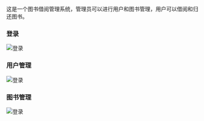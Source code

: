 这是一个图书借阅管理系统，管理员可以进行用户和图书管理，用户可以借阅和归还图书。
### 登录
![登录](file:///D:/大学资料/大二下/web/最终大作业提交/代码/image/登录.png)

### 用户管理
![登录](file:///D:/大学资料/大二下/web/最终大作业提交/代码/image/用户管理.png)

### 图书管理
![登录](file:///D:/大学资料/大二下/web/最终大作业提交/代码/image/图书管理.png)

